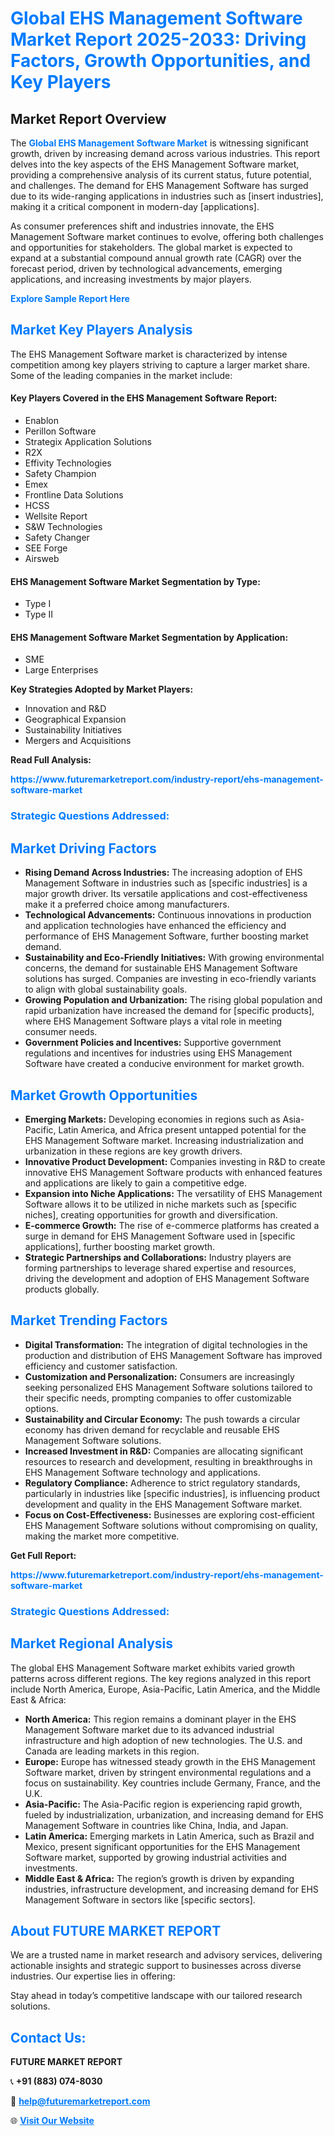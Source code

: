 <h1 style="color: #007BFF;">Global EHS Management Software Market Report 2025-2033: Driving Factors, Growth Opportunities, and Key Players</h1>

<section id="overview">
<h2>Market Report Overview</h2>
<p>The <a href="https://www.futuremarketreport.com/industry-report/ehs-management-software-market" style="color: #007BFF; text-decoration: none;"><strong>Global EHS Management Software Market</strong></a> is witnessing significant growth, driven by increasing demand across various industries. This report delves into the key aspects of the EHS Management Software market, providing a comprehensive analysis of its current status, future potential, and challenges. The demand for EHS Management Software has surged due to its wide-ranging applications in industries such as [insert industries], making it a critical component in modern-day [applications].</p>
<p>As consumer preferences shift and industries innovate, the EHS Management Software market continues to evolve, offering both challenges and opportunities for stakeholders. The global market is expected to expand at a substantial compound annual growth rate (CAGR) over the forecast period, driven by technological advancements, emerging applications, and increasing investments by major players.</p>
</section>

<section id="overview">
<p><a href="https://www.futuremarketreport.com/request-sample/reportId=96852" style="color: #007BFF; text-decoration: none;"><strong>Explore Sample Report Here</strong></a></p>
</section>

<section id="key-players">
<h2 style="color: #007BFF;">Market Key Players Analysis</h2>
<p>The EHS Management Software market is characterized by intense competition among key players striving to capture a larger market share. Some of the leading companies in the market include:</p>
<h4>Key Players Covered in the EHS Management Software Report:</h4>
<ul><li>Enablon</li><li>Perillon Software</li><li>Strategix Application Solutions</li><li>R2X</li><li>Effivity Technologies</li><li>Safety Champion</li><li>Emex</li><li>Frontline Data Solutions</li><li>HCSS</li><li>Wellsite Report</li><li>S&amp;W Technologies</li><li>Safety Changer</li><li>SEE Forge</li><li>Airsweb</li></ul>
<h4>EHS Management Software Market Segmentation by Type:</h4>
<ul><li>Type I</li><li>Type II</li></ul>

<h4>EHS Management Software Market Segmentation by Application:</h4>
<ul><li>SME</li><li>Large Enterprises</li></ul>
<p><strong>Key Strategies Adopted by Market Players:</strong></p>
<ul>
<li>Innovation and R&D</li>
<li>Geographical Expansion</li>
<li>Sustainability Initiatives</li>
<li>Mergers and Acquisitions</li>
</ul>
</section>

<section>
<p><strong>Read Full Analysis: </strong></p><a href="https://www.futuremarketreport.com/industry-report/ehs-management-software-market" style="color: #007BFF; text-decoration: none;"><strong>https://www.futuremarketreport.com/industry-report/ehs-management-software-market</strong></a>
<h3 style="color: #007BFF;">Strategic Questions Addressed:</h3>
</section>

<section id="driving-factors">
<h2 style="color: #007BFF;">Market Driving Factors</h2>
<ul>
<li><strong>Rising Demand Across Industries:</strong> The increasing adoption of EHS Management Software in industries such as [specific industries] is a major growth driver. Its versatile applications and cost-effectiveness make it a preferred choice among manufacturers.</li>
<li><strong>Technological Advancements:</strong> Continuous innovations in production and application technologies have enhanced the efficiency and performance of EHS Management Software, further boosting market demand.</li>
<li><strong>Sustainability and Eco-Friendly Initiatives:</strong> With growing environmental concerns, the demand for sustainable EHS Management Software solutions has surged. Companies are investing in eco-friendly variants to align with global sustainability goals.</li>
<li><strong>Growing Population and Urbanization:</strong> The rising global population and rapid urbanization have increased the demand for [specific products], where EHS Management Software plays a vital role in meeting consumer needs.</li>
<li><strong>Government Policies and Incentives:</strong> Supportive government regulations and incentives for industries using EHS Management Software have created a conducive environment for market growth.</li>
</ul>
</section>

<section id="growth-opportunities">
<h2 style="color: #007BFF;">Market Growth Opportunities</h2>
<ul>
<li><strong>Emerging Markets:</strong> Developing economies in regions such as Asia-Pacific, Latin America, and Africa present untapped potential for the EHS Management Software market. Increasing industrialization and urbanization in these regions are key growth drivers.</li>
<li><strong>Innovative Product Development:</strong> Companies investing in R&D to create innovative EHS Management Software products with enhanced features and applications are likely to gain a competitive edge.</li>
<li><strong>Expansion into Niche Applications:</strong> The versatility of EHS Management Software allows it to be utilized in niche markets such as [specific niches], creating opportunities for growth and diversification.</li>
<li><strong>E-commerce Growth:</strong> The rise of e-commerce platforms has created a surge in demand for EHS Management Software used in [specific applications], further boosting market growth.</li>
<li><strong>Strategic Partnerships and Collaborations:</strong> Industry players are forming partnerships to leverage shared expertise and resources, driving the development and adoption of EHS Management Software products globally.</li>
</ul>
</section>

<section id="trending-factors">
<h2 style="color: #007BFF;">Market Trending Factors</h2>
<ul>
<li><strong>Digital Transformation:</strong> The integration of digital technologies in the production and distribution of EHS Management Software has improved efficiency and customer satisfaction.</li>
<li><strong>Customization and Personalization:</strong> Consumers are increasingly seeking personalized EHS Management Software solutions tailored to their specific needs, prompting companies to offer customizable options.</li>
<li><strong>Sustainability and Circular Economy:</strong> The push towards a circular economy has driven demand for recyclable and reusable EHS Management Software solutions.</li>
<li><strong>Increased Investment in R&D:</strong> Companies are allocating significant resources to research and development, resulting in breakthroughs in EHS Management Software technology and applications.</li>
<li><strong>Regulatory Compliance:</strong> Adherence to strict regulatory standards, particularly in industries like [specific industries], is influencing product development and quality in the EHS Management Software market.</li>
<li><strong>Focus on Cost-Effectiveness:</strong> Businesses are exploring cost-efficient EHS Management Software solutions without compromising on quality, making the market more competitive.</li>
</ul>
</section>

<section>
<p><strong>Get Full Report: </strong></p><a href="https://www.futuremarketreport.com/industry-report/ehs-management-software-market" style="color: #007BFF; text-decoration: none;"><strong>https://www.futuremarketreport.com/industry-report/ehs-management-software-market</strong></a>
<h3 style="color: #007BFF;">Strategic Questions Addressed:</h3>
</section>


<section id="regional-analysis">
<h2 style="color: #007BFF;">Market Regional Analysis</h2>
<p>The global EHS Management Software market exhibits varied growth patterns across different regions. The key regions analyzed in this report include North America, Europe, Asia-Pacific, Latin America, and the Middle East & Africa:</p>
<ul>
<li><strong>North America:</strong> This region remains a dominant player in the EHS Management Software market due to its advanced industrial infrastructure and high adoption of new technologies. The U.S. and Canada are leading markets in this region.</li>
<li><strong>Europe:</strong> Europe has witnessed steady growth in the EHS Management Software market, driven by stringent environmental regulations and a focus on sustainability. Key countries include Germany, France, and the U.K.</li>
<li><strong>Asia-Pacific:</strong> The Asia-Pacific region is experiencing rapid growth, fueled by industrialization, urbanization, and increasing demand for EHS Management Software in countries like China, India, and Japan.</li>
<li><strong>Latin America:</strong> Emerging markets in Latin America, such as Brazil and Mexico, present significant opportunities for the EHS Management Software market, supported by growing industrial activities and investments.</li>
<li><strong>Middle East & Africa:</strong> The region’s growth is driven by expanding industries, infrastructure development, and increasing demand for EHS Management Software in sectors like [specific sectors].</li>
</ul>
</section>

<footer>
<h2 style="color: #007BFF;">About FUTURE MARKET REPORT</h2>
<p>We are a trusted name in market research and advisory services, delivering actionable insights and strategic support to businesses across diverse industries. Our expertise lies in offering:</p>

<p>Stay ahead in today’s competitive landscape with our tailored research solutions.</p>

<h2 style="color: #007BFF;">Contact Us:</h2>
<p><strong>FUTURE MARKET REPORT</strong></p>
<p>📞 <strong>+91 (883) 074-8030</strong></p>
<p>📧 <strong><a href="mailto:help@futuremarketreport.com" style="color: #007BFF;">help@futuremarketreport.com</a></strong></p>
<p>🌐 <strong><a href="https://www.futuremarketreport.com/" style="color: #007BFF;">Visit Our Website</a></strong></p>
</footer>